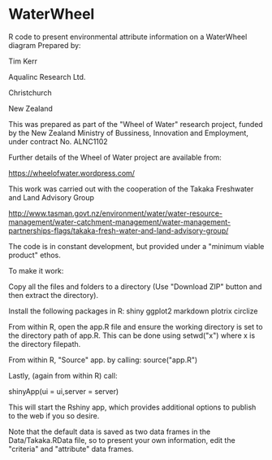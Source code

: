 # WaterWheel
R code to present environmental attribute information on a WaterWheel diagram
Prepared by:

Tim Kerr

Aqualinc Research Ltd.

Christchurch

New Zealand

This was prepared as part of the "Wheel of Water" research project, funded by the New Zealand Ministry of Bussiness, Innovation and Employment, under contract No. ALNC1102

Further details of the Wheel of Water project are available from:

https://wheelofwater.wordpress.com/

This work was carried out with the cooperation of the Takaka Freshwater and Land Advisory Group

http://www.tasman.govt.nz/environment/water/water-resource-management/water-catchment-management/water-management-partnerships-flags/takaka-fresh-water-and-land-advisory-group/


The code is in constant development, but provided under a "minimum viable product" ethos.


To make it work:

Copy all the files and folders to a directory (Use "Download ZIP" button and then extract the directory).

Install the following packages in R:
shiny
ggplot2
markdown
plotrix
circlize

From within R, open the app.R file and ensure the working directory is set to the directory path of app.R.
This can be done using setwd("x") where x is the directory filepath.

From within R, "Source" app. by calling:
source("app.R")

Lastly, (again from within R) call:

shinyApp(ui = ui,server = server)

This will start the Rshiny app, which provides additional options to publish to the web if you so desire.

Note that the default data is saved as two data frames in the Data/Takaka.RData file, so to present your own information, edit the "criteria" and "attribute" data frames.

